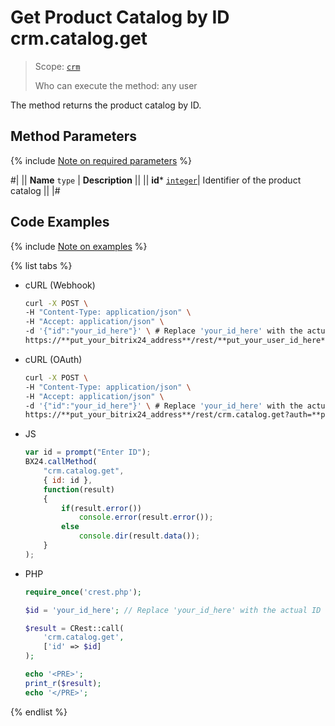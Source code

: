 # Get Product Catalog by ID crm.catalog.get

> Scope: [`crm`](../../../scopes/permissions.md)
>
> Who can execute the method: any user

The method returns the product catalog by ID.

## Method Parameters

{% include [Note on required parameters](../../../../_includes/required.md) %}

#|
|| **Name**
`type` | **Description** ||
|| **id*** 
[`integer`](../../../data-types.md)| Identifier of the product catalog ||
|#

## Code Examples

{% include [Note on examples](../../../../_includes/examples.md) %}

{% list tabs %}

- cURL (Webhook)

    ```bash
    curl -X POST \
    -H "Content-Type: application/json" \
    -H "Accept: application/json" \
    -d '{"id":"your_id_here"}' \ # Replace 'your_id_here' with the actual ID
    https://**put_your_bitrix24_address**/rest/**put_your_user_id_here**/**put_your_webhook_here**/crm.catalog.get
    ```

- cURL (OAuth)

    ```bash
    curl -X POST \
    -H "Content-Type: application/json" \
    -H "Accept: application/json" \
    -d '{"id":"your_id_here"}' \ # Replace 'your_id_here' with the actual ID
    https://**put_your_bitrix24_address**/rest/crm.catalog.get?auth=**put_access_token_here**
    ```

- JS

    ```js
    var id = prompt("Enter ID");
    BX24.callMethod(
        "crm.catalog.get",
        { id: id },
        function(result)
        {
            if(result.error())
                console.error(result.error());
            else
                console.dir(result.data());
        }
    );
    ```

- PHP

    ```php
    require_once('crest.php');

    $id = 'your_id_here'; // Replace 'your_id_here' with the actual ID

    $result = CRest::call(
        'crm.catalog.get',
        ['id' => $id]
    );

    echo '<PRE>';
    print_r($result);
    echo '</PRE>';
    ```

{% endlist %}